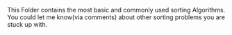   This Folder contains the most basic and commonly used sorting Algorithms.
  You could let me know(via comments) about other sorting problems you are stuck up with.
